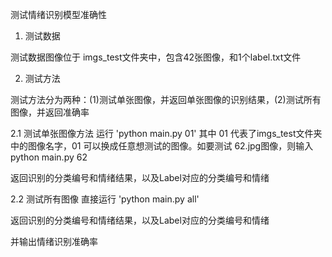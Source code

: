测试情绪识别模型准确性

1. 测试数据

测试数据图像位于 imgs_test文件夹中，包含42张图像，和1个label.txt文件



2. 测试方法

测试方法分为两种：(1)测试单张图像，并返回单张图像的识别结果，(2)测试所有图像，并返回准确率



2.1 测试单张图像方法
运行 'python main.py 01' 其中 01 代表了imgs_test文件夹中的图像名字，01 可以换成任意想测试的图像。如要测试 62.jpg图像，则输入 python main.py 62

返回识别的分类编号和情绪结果，以及Label对应的分类编号和情绪



2.2 测试所有图像
直接运行 'python main.py all'

返回识别的分类编号和情绪结果，以及Label对应的分类编号和情绪

并输出情绪识别准确率